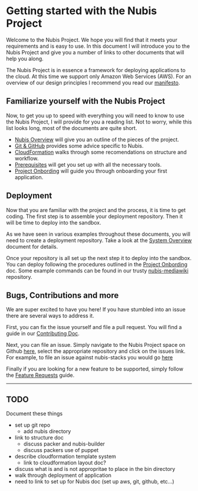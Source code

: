﻿

# Getting started with the Nubis Project

Welcome to the Nubis Project. We hope you will find that it meets your
requirements and is easy to use. In this document I will introduce you to the
Nubis Project and give you a number of links to other documents that will help
you along.

The Nubis Project is in essence a framework for deploying applications to the
cloud. At this time we support only Amazon Web Services (AWS). For an overview
of our design principles I recommend you read our [manifesto](https://github.com/Nubisproject/nubis-docs/blob/master/MANIFESTO.md).

## Familiarize yourself with the Nubis Project

Now, to get you up to speed with everything you will need to know to use the
Nubis Project, I will provide for you a reading list. Not to worry, while this
list looks long, most of the documents are quite short.

* [Nubis Overview](https://github.com/Nubisproject/nubis-docs/blob/master/SYSTEM_OVERVIEW.md)
  will give you an outline of the pieces of the project.
* [Git & GitHub](https://github.com/Nubisproject/nubis-docs/blob/master/GIT_GITHUB.md)
  provides some advice specific to Nubis.
* [CloudFormation](https://github.com/Nubisproject/nubis-docs/blob/master/CLOUDFORMATION.md)
  walks through some recomendations on structure and workflow.
* [Prerequisites](https://github.com/Nubisproject/nubis-docs/blob/master/PREREQUISITES.md)
  will get you set up with all the necessary tools.
* [Project Onbording](https://github.com/Nubisproject/nubis-docs/blob/master/PROJECT_ONBOARDING.md)
  will guide you through onboarding your first application.

## Deployment

Now that you are familiar with the project and the process, it is time to get
coding. The first step is to assemble your deployment repository. Then it will
be time to deploy into the sandbox.

As we have seen in various examples throughout these documents, you will need to
create a deployment repository. Take a look at the [System Overview](link)
document for details.

Once your repository is all set up the next step it to deploy into the sandbox.
You can deploy following the procedures outlined in the [Project Onbording](https://github.com/Nubisproject/nubis-docs/blob/master/PROJECT_ONBOARDING.md#application-build-out)
doc. Some example commands can be found in our trusty [nubis-mediawiki](https://github.com/Nubisproject/nubis-mediawiki/blob/master/nubis/cloudformation/README.md)
repository.

## Bugs, Contributions and more

We are super excited to have you here! If you have stumbled into an issue there
are several ways to address it.

First, you can fix the issue yourself and file a pull request. You will find a
guide in our [Contributing Doc](https://github.com/Nubisproject/nubis-docs/blob/master/CONTRIBUTING.md).

Next, you can file an issue. Simply navigate to the Nubis Project space on
Github [here](https://github.com/Nubisproject), select the appropriate
repository and click on the issues link. For example, to file an issue against
nubis-stacks you would go [here](https://github.com/Nubisproject/nubis-stacks/issues)

Finally if you are looking for a new feature to be supported, simply follow the
[Feature Requests](https://github.com/Nubisproject/nubis-docs/blob/master/FEATURE_REQUESTS.md)
guide.

---

## TODO

Document these things

* set up git repo
  * add nubis directory
* link to structure doc
  * discuss packer and nubis-builder
  * discuss packers use of puppet
* describe cloudformation template system
  * link to cloudformation layout doc?
* discuss what is and is not appropritae to place in the bin directory
* walk through deployment of application
* need to link to set up for Nubis doc (set up aws, git, github, etc...)
